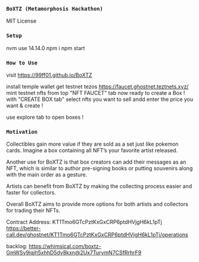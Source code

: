 
### `BoXTZ (Metamorphosis Hackathon)`
MIT License

### `Setup`

nvm use 14.14.0
npm i
npm start

### `How to Use`
visit https://99ff01.github.io/BoXTZ

install temple wallet
get testnet tezos  https://faucet.ghostnet.teztnets.xyz/
mint testnet nfts from top "NFT FAUCET" tab
now ready to create a Box ! with "CREATE BOX tab"
select nfts you want to sell andd enter the price you want & create !

use explore tab to open boxes !



### `Motivation`

Collectibles gain more value if they are sold as a set just like pokemon cards. Imagine a box containing all NFT’s your favorite artist released.

Another use for BoXTZ is that box creators can add their messages as an NFT, which is similar to author pre-signing books or putting souvenirs along with the main order as a gesture.

Artists can benefit from BoXTZ by making the collecting process easier and faster for collectors.

Overall BoXTZ aims to provide more options for both artists and collectors for trading their NFTs.

Contract Address: KT1Tmo6GTcPztKxGxCRP6ptdHVjgH6kL1pTj 
https://better-call.dev/ghostnet/KT1Tmo6GTcPztKxGxCRP6ptdHVjgH6kL1pTj/operations

backlog: https://whimsical.com/boxtz-GmWSy9iqjh5xhhD5dy8kxn@2Ux7TurymN7CSfRrhrF9